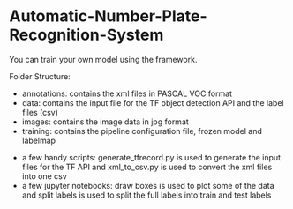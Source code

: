# Automatic-Number-Plate-Recognition-System
You can train your own model using the framework.

Folder Structure:
+ annotations: contains the xml files in PASCAL VOC format
+ data: contains the input file for the TF object detection API and the label files (csv)
+ images: contains the image data in jpg format
+ training: contains the pipeline configuration file, frozen model and labelmap
- a few handy scripts: generate_tfrecord.py is used to generate the input files
for the TF API and xml_to_csv.py is used to convert the xml files into one csv
- a few jupyter notebooks: draw boxes is used to plot some of the data and
split labels is used to split the full labels into train and test labels
